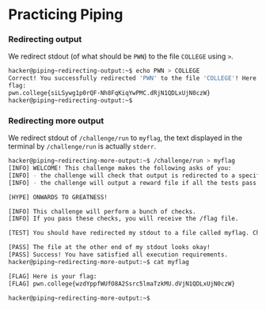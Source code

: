 # Practicing Piping

### Redirecting output
We redirect stdout (of what should be `PWN`) to the file `COLLEGE` using `>`.
```bash
hacker@piping~redirecting-output:~$ echo PWN > COLLEGE
Correct! You successfully redirected 'PWN' to the file 'COLLEGE'! Here is your 
flag:
pwn.college{siLSywg1p0rQF-Nh8FqKiqYwPMC.dRjN1QDLxUjN0czW}
hacker@piping~redirecting-output:~$ 
```

### Redirecting more output
We redirect stdout of `/challenge/run` to `myflag`, the text displayed in the terminal by `/challenge/run` is actually `stderr`.
```bash
hacker@piping~redirecting-more-output:~$ /challenge/run > myflag
[INFO] WELCOME! This challenge makes the following asks of you:
[INFO] - the challenge will check that output is redirected to a specific file path : myflag
[INFO] - the challenge will output a reward file if all the tests pass : /flag

[HYPE] ONWARDS TO GREATNESS!

[INFO] This challenge will perform a bunch of checks.
[INFO] If you pass these checks, you will receive the /flag file.

[TEST] You should have redirected my stdout to a file called myflag. Checking...

[PASS] The file at the other end of my stdout looks okay!
[PASS] Success! You have satisfied all execution requirements.
hacker@piping~redirecting-more-output:~$ cat myflag

[FLAG] Here is your flag:
[FLAG] pwn.college{wzdYppfWUfO8A2Ssrc5lmaTzkMU.dVjN1QDLxUjN0czW}

hacker@piping~redirecting-more-output:~$ 
```
